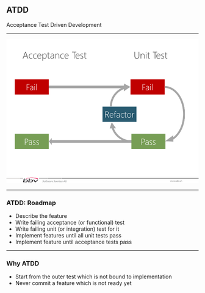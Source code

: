 ## ATDD

Acceptance Test Driven Development

---

![](/img/atdd.png)

---

### ATDD: Roadmap

* Describe the feature
* Write failing acceptance (or functional) test
* Write failing unit (or integration) test for it
* Implement features until all unit tests pass
* Implement feature until acceptance tests pass

---

### Why ATDD

* Start from the outer test which is not bound to implementation
* Never commit a feature which is not ready yet